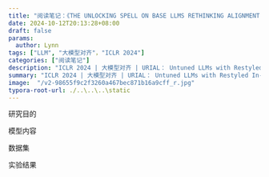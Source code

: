 ```yaml
---
title: "阅读笔记：《THE UNLOCKING SPELL ON BASE LLMS RETHINKING ALIGNMENT VIA IN-CONTEXT LEARNING》"
date: 2024-10-12T20:13:28+08:00
draft: false 
params: 
  author: Lynn
tags: ["LLM", "大模型对齐"，"ICLR 2024"]
categories: ["阅读笔记"]
description: "ICLR 2024 | 大模型对齐 | URIAL： Untuned LLMs with Restyled In-context ALignment（未调优LLM与重新风格化的上下文对齐）"
summary: "ICLR 2024 | 大模型对齐 | URIAL： Untuned LLMs with Restyled In-context ALignment（未调优LLM与重新风格化的上下文对齐）"
image:  "/v2-98655f9c2f3260a467bec871b16a9cff_r.jpg"
typora-root-url: ./..\..\..\static
---
```


研究目的

模型内容

数据集

实验结果